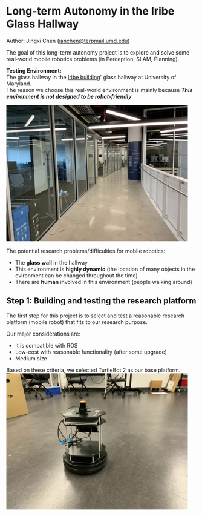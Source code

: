 # Long-term Autonomy in the Iribe Glass Hallway
Author: Jingxi Chen (<ianchen@terpmail.umd.edu>)

The goal of this long-term autonomy project is to explore and solve some real-world mobile robotics problems 
(in Perception, SLAM, Planning). 

**Testing Environment:** <br />
The glass hallway in the [Iribe building](https://iribe.umd.edu/#firstPage)' glass hallway at University of Maryland. <br />
The reason we choose this real-world environment is mainly because ***This environment is not designed to be robot-friendly*** 
<br />

 <img src="./imgs/irb.jpg" alt="Irb" width="480"/>
 
The potential research problems/difficulties for mobile robotics:<br />
* The **glass wall** in the hallway 
* This environment is **highly dynamic** (the location of many objects in the evironment can be changed throughout the time)
* There are **human** involved in this environment (people walking around)

## Step 1: Building and testing the research platform
The first step for this project is to select and test a reasonable research platform (mobile robot) that fits to 
our research purpose. 

Our major considerations are: 
* It is compatible with ROS
* Low-cost with reasonable functionality (after some upgrade)
* Medium size 

Based on these criteria, we selected TurtleBot 2 as our base platform. 
 <img src="./imgs/tb2.jpg" alt="tb2" width="480"/>


